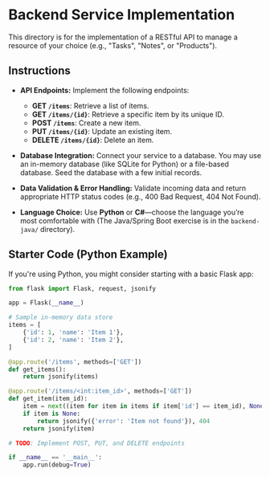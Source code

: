 # Backend Service Implementation

This directory is for the implementation of a RESTful API to manage a resource of your choice (e.g., "Tasks", "Notes", or "Products").

## Instructions

- **API Endpoints:** Implement the following endpoints:
  - **GET `/items`**: Retrieve a list of items.
  - **GET `/items/{id}`**: Retrieve a specific item by its unique ID.
  - **POST `/items`**: Create a new item.
  - **PUT `/items/{id}`**: Update an existing item.
  - **DELETE `/items/{id}`**: Delete an item.

- **Database Integration:** Connect your service to a database. You may use an in-memory database (like SQLite for Python) or a file-based database. Seed the database with a few initial records.

- **Data Validation & Error Handling:** Validate incoming data and return appropriate HTTP status codes (e.g., 400 Bad Request, 404 Not Found).

- **Language Choice:** Use **Python** or **C#**—choose the language you’re most comfortable with (The Java/Spring Boot exercise is in the `backend-java/` directory).

## Starter Code (Python Example)

If you're using Python, you might consider starting with a basic Flask app:

```python
from flask import Flask, request, jsonify

app = Flask(__name__)

# Sample in-memory data store
items = [
    {'id': 1, 'name': 'Item 1'},
    {'id': 2, 'name': 'Item 2'},
]

@app.route('/items', methods=['GET'])
def get_items():
    return jsonify(items)

@app.route('/items/<int:item_id>', methods=['GET'])
def get_item(item_id):
    item = next((item for item in items if item['id'] == item_id), None)
    if item is None:
        return jsonify({'error': 'Item not found'}), 404
    return jsonify(item)

# TODO: Implement POST, PUT, and DELETE endpoints

if __name__ == '__main__':
    app.run(debug=True)
